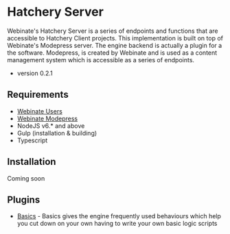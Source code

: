 # Hatchery Server
Webinate's Hatchery Server is a series of endpoints and functions that are accessible to Hatchery Client projects.
This implementation is built on top of Webinate's Modepress server. The engine backend is actually a plugin for a the software.
Modepress, is created by Webinate and is used as a content management system which is accessible as a series of endpoints.

* version 0.2.1

## Requirements

* [Webinate Users](https://github.com/Webinate/users)
* [Webinate Modepress](https://github.com/Webinate/modepress)
* NodeJS v6.* and above
* Gulp (installation & building)
* Typescript

## Installation

Coming soon

## Plugins

* [Basics](https://github.com/PixelSwarm/en-basics) - Basics gives the engine frequently used behaviours
which help you cut down on your own having to write your own basic logic scripts